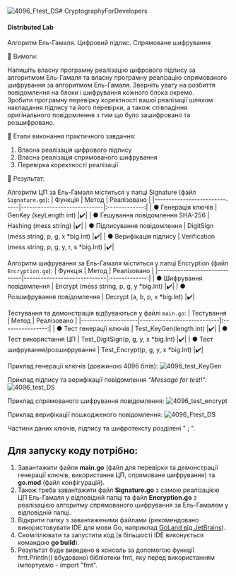 ![4096_Ftest_DS](https://github.com/KostyaBay/CryptographyForDevelopers/assets/54154093/23c6aba6-b1e8-40a8-9469-2bc7dadff03a)# CryptographyForDevelopers
#### Distributed Lab

Алгоритм Ель-Гамаля. Цифровий підпис. Спрямоване шифрування

:small_blue_diamond: Вимоги:

Напишіть власну програмну реалізацію цифрового підпису за алгоритмом Ель-Гамаля та власну програмну реалізацію спрямованого шифрування за алгоритмом Ель-Гамаля. Зверніть увагу на розбиття повідомлення на блоки і шифрування кожного блока окремо. <br>
Зробити програмну перевірку коректності вашої реалізації шляхом накладання підпису та його перевірки, а також співпадіння оригінального повідомлення з тим що було зашифровано та розшифровано. <br>

:small_blue_diamond: Етапи виконання практичного завдання:

1. Власна реалізація цифрового підпису
2. Власна реалізація спрямованого шифрування
3. Перевірка коректності реалізації

:small_blue_diamond: Результат:

Алгоритм ЦП за Ель-Гамаля міститься у папці Signature (файл `Signature.go`):
| Функція                      | Метод                       |  Реалізовано  |
|------------------------------|-----------------------------|:-------------:|
| ● Генерація ключів | GenKey (keyLength int) |:heavy_check_mark:|
| ● Гешування повідомлення SHA-256 | Hashing (mess string) |:heavy_check_mark:|
| ● Підписування повідомлення | DigitSign (mess string, p, g, x *big.Int) |:heavy_check_mark:|
| ● Верифікація підпису | Verification (mess string, p, g, y, r, s *big.Int) |:heavy_check_mark:|

Алгоритм шифрування за Ель-Гамаля міститься у папці Encryption (файл `Encryption.go`):
| Функція                      | Метод                       |  Реалізовано  |
|------------------------------|-----------------------------|:-------------:|
| ● Шифрування повідомлення | Encrypt (mess string, p, g, y *big.Int) |:heavy_check_mark:|
| ● Розшифрування повідомлення | Decrypt (a, b, p, x *big.Int) |:heavy_check_mark:|

Тестування та демонстрація відбуваються у файлі `main.go`:
| Тестування         | Метод                      |   Реалізовано    |
|--------------------|----------------------------|:----------------:|
| ● Тест генерації ключів | Test_KeyGen(length int) |:heavy_check_mark:|
| ● Тест використання ЦП | Test_DigitSign(p, g, y, x *big.Int) |:heavy_check_mark:|
| ● Тест шифрування/розшифрування | Test_Encrypt(p, g, y, x *big.Int) |:heavy_check_mark:|

Приклад генерації ключів (довжиною 4096 бітів):
![4096_test_KeyGen](https://github.com/KostyaBay/CryptographyForDevelopers/assets/54154093/a8ef28e3-b7d0-470c-85ed-6ec4f253ad4f)

Приклад підпису та верифікації повідомлення *"Message for test!"*:
![4096_test_DS](https://github.com/KostyaBay/CryptographyForDevelopers/assets/54154093/b9b77772-0aca-4921-b914-9e378659731c)

Приклад спрямованого шифрування повідомлення:
![4096_test_encrypt](https://github.com/KostyaBay/CryptographyForDevelopers/assets/54154093/42a2887b-1695-4f3f-a18c-86219cad948b)

Приклад верифікації пошкодженого повідомлення:
![4096_Ftest_DS](https://github.com/KostyaBay/CryptographyForDevelopers/assets/54154093/41089ffb-ef1c-4145-8d7c-11990fbe04d2)

Частини даних ключів, підпису та шифротексту розділені " ; ".

Для запуску коду потрібно:
-
1. Завантажити файли **main.go** (файл для перевірки та демонстрації генерації ключів, використання ЦП, спрямоване шифрування) та **go.mod** (файл конфігурацій).
2. Також треба завантажити файл **Signature.go** з самою реалізацією ЦП Ель-Гамаля у відповідній папці та файл **Encryption.go** з реалізацією алгоритму спрямованого шифрування за Ель-Гамалем у відповідній папці.
3. Відкрити папку з завантаженими файлами (рекомендовано використовувати IDE для мови Go, наприклад [GoLand від JetBrains](https://www.jetbrains.com/go/)).
4. Cкомпілювати та запустити код (в більшості IDE виконується командою **go build**).
5. Результат буде виведено в консоль за допомогою функції fmt.Println() вбудованої бібліотеки fmt, яку перед використанням імпортуємо - import "fmt".

